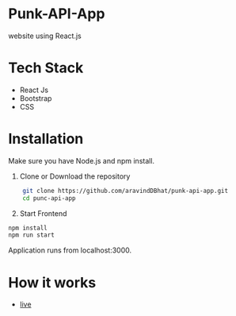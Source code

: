 # Punk-API-App

website using React.js

# Tech Stack

- React Js
- Bootstrap
- CSS

# Installation

Make sure you have Node.js and npm install.

1.  Clone or Download the repository

```bash
    git clone https://github.com/aravindDBhat/punk-api-app.git
    cd punc-api-app
```

2. Start Frontend

```bash
npm install
npm run start
```

Application runs from localhost:3000.

# How it works

- [live](https://my-profile-rosy-rho.vercel.app/)
